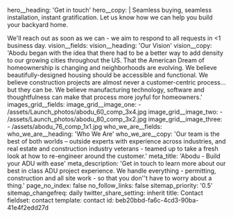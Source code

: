 hero__heading: 'Get in touch'
hero__copy: |
  Seamless buying, seamless installation, instant gratification. Let us know how we can help you build your backyard home. 
  
  We'll reach out as soon as we can - we aim to respond to all requests in <1 business day.
vision__fields:
  vision__heading: 'Our Vision'
  vision__copy: 'Abodu began with the idea that there had to be a better way to add density to our growing cities throughout the US. That the American Dream of homeownership is changing and neighborhoods are evolving. We believe beautifully-designed housing should be accessible and functional. We believe construction projects are almost never a customer-centric process… but they can be. We believe manufacturing technology, software and thoughtfulness can make that process more joyful for homeowners.'
images_grid__fields:
  image_grid__image_one:
    - /assets/Launch_photos/abodu_60_comp_3x4.jpg
  image_grid__image_two:
    - /assets/Launch_photos/abodu_80_comp_3x2.jpg
  image_grid__image_three:
    - /assets/abodu_76_comp_1x1.jpg
who_we_are__fields:
  who_we_are__heading: 'Who We Are'
  who_we_are__copy: 'Our team is the best of both worlds – outside experts with experience across industries, and real estate and construction industry veterans - teamed up to take a fresh look at how to re-engineer around the customer.'
meta_title: 'Abodu - Build your ADU with ease'
meta_description: 'Get in touch to learn more about our best in class ADU project experience. We handle everything - permitting, construction and all site work - so that you don''t have to worry about a thing.'
page_no_index: false
no_follow_links: false
sitemap_priority: '0.5'
sitemap_changefreq: daily
twitter_share_setting: inherit
title: Contact
fieldset: contact
template: contact
id: beb20bbd-fa6c-4cd3-90ba-41e4f2edd27d
